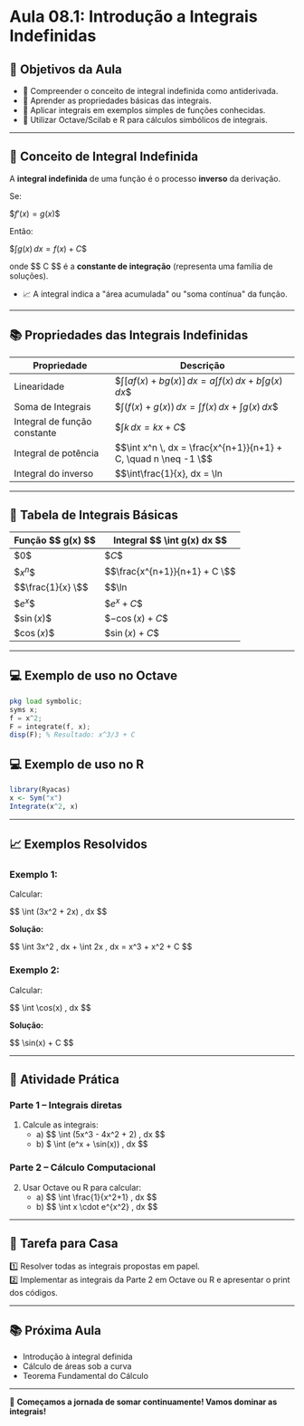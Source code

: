# Aula 08.1: Introdução a Integrais Indefinidas

## 🎯 Objetivos da Aula

- 📌 Compreender o conceito de integral indefinida como antiderivada.
- 📌 Aprender as propriedades básicas das integrais.
- 📌 Aplicar integrais em exemplos simples de funções conhecidas.
- 📌 Utilizar Octave/Scilab e R para cálculos simbólicos de integrais.

---

## 🧠 Conceito de Integral Indefinida

A **integral indefinida** de uma função é o processo **inverso** da derivação.

Se:

\$$f'(x) = g(x) \$$

Então:

\$$\int g(x) \, dx = f(x) + C \$$

onde \$$ C \$$ é a **constante de integração** (representa uma família de soluções).

- 📈 A integral indica a "área acumulada" ou "soma contínua" da função.

---

## 📚 Propriedades das Integrais Indefinidas

| Propriedade                  | Descrição |
|-------------------------------|-----------|
| Linearidade                  | \$$\int [af(x) + bg(x)] \, dx = a \int f(x) \, dx + b \int g(x) \, dx \$$ |
| Soma de Integrais             | \$$\int (f(x) + g(x)) \, dx = \int f(x) \, dx + \int g(x) \, dx \$$ |
| Integral de função constante  | \$$\int k \, dx = kx + C \$$ |
| Integral de potência          | \$$\int x^n \, dx = \frac{x^{n+1}}{n+1} + C, \quad n \neq -1 \$$ |
| Integral do inverso           | \$$\int\frac{1}{x}, dx = \ln|x| + C \$$ |

---

## 🧩 Tabela de Integrais Básicas

| Função \$$ g(x) \$$         | Integral \$$ \int g(x) dx \$$        |
|--------------------------|-------------------------------------|
| \$$0 \$$                  | \$$C \$$                           |
| \$$x^n \$$                | \$$\frac{x^{n+1}}{n+1} + C \$$       |
| \$$\frac{1}{x} \$$        | \$$\ln|x| + C \$$                   |
| \$$e^x \$$                | \$$e^x + C \$$                      |
| \$$\sin(x) \$$            | \$$-\cos(x) + C \$$                 |
| \$$\cos(x) \$$            | \$$\sin(x) + C \$$                  |

---

## 💻 Exemplo de uso no Octave

```octave
pkg load symbolic;
syms x;
f = x^2;
F = integrate(f, x);
disp(F); % Resultado: x^3/3 + C
```

## 💻 Exemplo de uso no R

```r
library(Ryacas)
x <- Sym("x")
Integrate(x^2, x)
```

---

## 📈 Exemplos Resolvidos

### Exemplo 1:
Calcular:

\$$ \int (3x^2 + 2x) \, dx \$$

**Solução:**

\$$ \int 3x^2 \, dx + \int 2x \, dx = x^3 + x^2 + C \$$

### Exemplo 2:
Calcular:

\$$ \int \cos(x) \, dx \$$

**Solução:**

\$$ \sin(x) + C \$$

---

## 🧠 Atividade Prática

### Parte 1 – Integrais diretas
1. Calcule as integrais:
   - a) \$$ \int (5x^3 - 4x^2 + 2) \, dx \$$
   - b) \$ \int (e^x + \sin(x)) \, dx \$$

### Parte 2 – Cálculo Computacional
2. Usar Octave ou R para calcular:
   - a) \$$ \int \frac{1}{x^2+1} \, dx \$$
   - b) \$$ \int x \cdot e^{x^2} \, dx \$$

---

## 📌 Tarefa para Casa

1️⃣ Resolver todas as integrais propostas em papel.  
2️⃣ Implementar as integrais da Parte 2 em Octave ou R e apresentar o print dos códigos.

---

## 📚 Próxima Aula
- Introdução à integral definida
- Cálculo de áreas sob a curva
- Teorema Fundamental do Cálculo

---

🚀 **Começamos a jornada de somar continuamente! Vamos dominar as integrais!**

